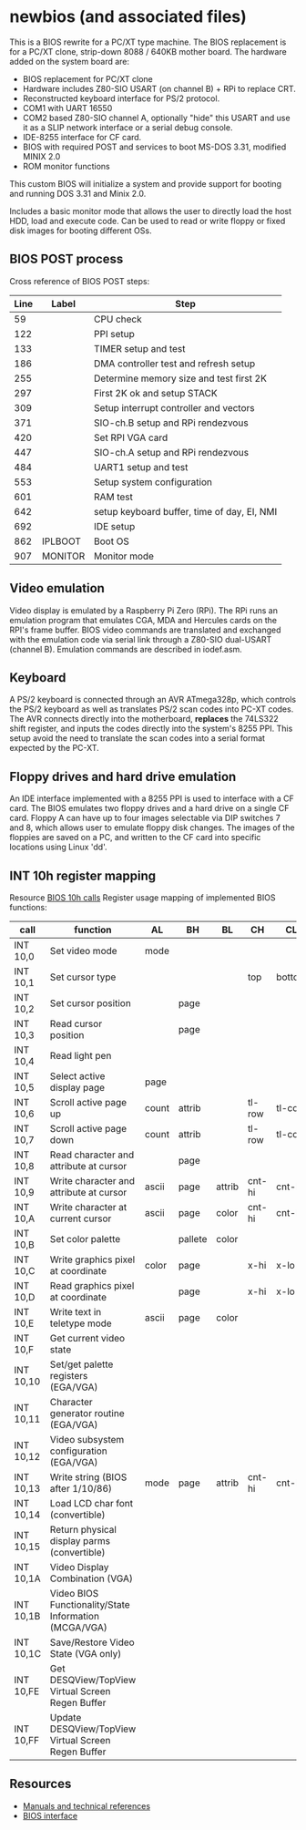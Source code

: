 # newbios (and associated files)
This is a BIOS rewrite for a PC/XT type machine.
The BIOS replacement is for a PC/XT clone, strip-down 8088 / 640KB mother board.
The hardware added on the system board are:
- BIOS replacement for PC/XT clone
- Hardware includes Z80-SIO USART (on channel B) + RPi to replace CRT.
- Reconstructed keyboard interface for PS/2 protocol.
- COM1 with UART 16550
- COM2 based Z80-SIO channel A, optionally "hide" this USART and use it as a SLIP network interface or a serial debug console.
- IDE-8255 interface for CF card.
- BIOS with required POST and services to boot MS-DOS 3.31, modified MINIX 2.0
- ROM monitor functions

This custom BIOS will initialize a system and provide support for booting and running DOS 3.31 and Minix 2.0.
  
Includes a basic monitor mode that allows the user to directly load the host HDD, load and execute code. Can be used to read or write floppy or fixed disk images for booting different OSs.

## BIOS POST process
Cross reference of BIOS POST steps:

| Line |  Label       | Step                                        |
|------|--------------|---------------------------------------------|
| 59   |              | CPU check                                   |
| 122  |              | PPI setup                                   |
| 133  |              | TIMER setup and test                        |
| 186  |              | DMA controller test and refresh setup       |
| 255  |              | Determine memory size and test first 2K     |
| 297  |              | First 2K ok and setup STACK                 |
| 309  |              | Setup interrupt controller and vectors      |
| 371  |              | SIO-ch.B setup and RPi rendezvous           |
| 420  |              | Set RPI VGA card                            |
| 447  |              | SIO-ch.A setup and RPi rendezvous           |
| 484  |              | UART1 setup and test                        |
| 553  |              | Setup system configuration                  |
| 601  |              | RAM test                                    |
| 642  |              | setup keyboard buffer, time of day, EI, NMI |
| 692  |              | IDE setup                                   |
| 862  |  IPLBOOT     | Boot OS                                     |
| 907  |  MONITOR     | Monitor mode                                |

## Video emulation
Video display is emulated by a Raspberry Pi Zero (RPi). The RPi runs an emulation program that emulates CGA, MDA and Hercules cards on the RPI's frame buffer. BIOS video commands are translated and exchanged with the emulation code via serial link through a Z80-SIO dual-USART (channel B). Emulation commands are described in iodef.asm.

## Keyboard
A PS/2 keyboard is connected through an AVR ATmega328p, which controls the PS/2 keyboard as well as translates PS/2 scan codes into PC-XT codes. The AVR connects directly into the motherboard, **replaces** the 74LS322 shift register, and inputs the codes directly into the system's 8255 PPI. This setup avoid the need to translate the scan codes into a serial format expected by the PC-XT.

## Floppy drives and hard drive emulation
An IDE interface implemented with a 8255 PPI is used to interface with a CF card. The BIOS emulates two floppy drives and a hard drive on a single CF card. Floppy A can have up to four images selectable via DIP switches 7 and 8, which allows user to emulate floppy disk changes. The images of the floppies are saved on a PC, and written to the CF card into specific locations using Linux 'dd'.

## INT 10h register mapping
Resource [BIOS 10h calls](http://stanislavs.org/helppc/int_10.html)
Register usage mapping of implemented BIOS functions:

| call      | function                                              |  AL    | BH     |BL     |CH     |CL     |DH     |DL      |
|-----------|-------------------------------------------------------|--------|--------|-------|-------|-------|-------|--------|
| INT 10,0  | Set video mode                                        |  mode  |        |       |       |       |       |        |
| INT 10,1  | Set cursor type                                       |        |        |       |top    |bottom |       |        |
| INT 10,2  | Set cursor position                                   |        | page   |       |       |       |row    |col     |
| INT 10,3  | Read cursor position                                  |        | page   |       |       |       |       |        |
| INT 10,4  | Read light pen                                        |        |        |       |       |       |       |        |
| INT 10,5  | Select active display page                            |  page  |        |       |       |       |       |        |
| INT 10,6  | Scroll active page up                                 |  count | attrib |       |tl-row |tl-col |br-row |br-col  |
| INT 10,7  | Scroll active page down                               |  count | attrib |       |tl-row |tl-col |br-row |br-col  |
| INT 10,8  | Read character and attribute at cursor                |        | page   |       |       |       |       |        |
| INT 10,9  | Write character and attribute at cursor               |  ascii | page   |attrib |cnt-hi |cnt-lo |       |        |
| INT 10,A  | Write character at current cursor                     |  ascii | page   |color  |cnt-hi |cnt-lo |       |        |
| INT 10,B  | Set color palette                                     |        | pallete|color  |       |       |       |        |
| INT 10,C  | Write graphics pixel at coordinate                    |  color | page   |       |x-hi   |x-lo   |y-hi   |y-lo    |
| INT 10,D  | Read graphics pixel at coordinate                     |        | page   |       |x-hi   |x-lo   |y-hi   |y-lo    |
| INT 10,E  | Write text in teletype mode                           |  ascii | page   |color  |       |       |       |        |
| INT 10,F  | Get current video state                               |        |        |       |       |       |       |        |
| INT 10,10 | Set/get palette registers (EGA/VGA)                   |        |        |       |       |       |       |        |
| INT 10,11 | Character generator routine (EGA/VGA)                 |        |        |       |       |       |       |        |
| INT 10,12 | Video subsystem configuration (EGA/VGA)               |        |        |       |       |       |       |        |
| INT 10,13 | Write string (BIOS after 1/10/86)                     |  mode  | page   |attrib |cnt-hi |cnt-lo |row    |col     |
| INT 10,14 | Load LCD char font (convertible)                      |        |        |       |       |       |       |        |
| INT 10,15 | Return physical display parms (convertible)           |        |        |       |       |       |       |        |
| INT 10,1A | Video Display Combination (VGA)                       |        |        |       |       |       |       |        |
| INT 10,1B | Video BIOS Functionality/State Information (MCGA/VGA) |        |        |       |       |       |       |        |
| INT 10,1C | Save/Restore Video State  (VGA only)                  |        |        |       |       |       |       |        |
| INT 10,FE | Get DESQView/TopView Virtual Screen Regen Buffer      |        |        |       |       |       |       |        |
| INT 10,FF | Update DESQView/TopView Virtual Screen Regen Buffer   |        |        |       |       |       |       |        |

## Resources
- [Manuals and technical references](http://bitsavers.trailing-edge.com/pdf/ibm/pc/)
- [BIOS interface](http://stanislavs.org/helppc/)
